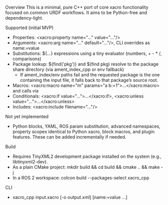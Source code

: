 Overview
This is a minimal, pure C++ port of core xacro functionality focused on common URDF workflows. It aims to be Python-free and dependency-light.

Supported (initial MVP)
- Properties: <xacro:property name="..." value="..."/>
- Arguments: <xacro:arg name="..." default="..."/>, CLI overrides as name:=value
- Substitutions: ${...} expressions using a tiny evaluator (numbers, + - * /, comparisons)
- Package lookup: ${find('pkg')} and $(find pkg) resolve to the package share directory (via ament_index_cpp or env fallback)
  - If ament_index/env paths fail and the requested package is the one containing the input file, it falls back to that package’s source root.
- Macros: <xacro:macro name="m" params="a b:=1">...</xacro:macro> and calls via <m a="..."/>
- Conditionals: <xacro:if value="...">...</xacro:if>, <xacro:unless value="...">...</xacro:unless>
- Includes: <xacro:include filename="..."/>

Not yet implemented
- Python blocks, YAML, ROS param substitution, advanced namespaces, property scopes identical to Python xacro, block macros, and plugin features. These can be added incrementally if needed.

Build
- Requires TinyXML2 development package installed on the system (e.g., libtinyxml2-dev).
- As a plain CMake project: mkdir build && cd build && cmake .. && make -j
- In a ROS 2 workspace: colcon build --packages-select xacro_cpp

CLI
- xacro_cpp input.xacro [-o output.xml] [name:=value ...]
